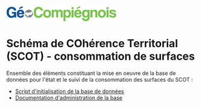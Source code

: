 ![picto](/doc/img/Logo_web-GeoCompiegnois.png)

# Schéma de COhérence Territorial (SCOT) - consommation de surfaces

Ensemble des éléments constituant la mise en oeuvre de la base de données pour l'état et le suivi de la consommation des surfaces du SCOT :
- [Script d'initialisation de la base de données](sql/init_bd_scot_surf_conso.sql) 
- [Documentation d'administration de la base](doc/doc_admin_bd_scot_surf_conso.md) 
